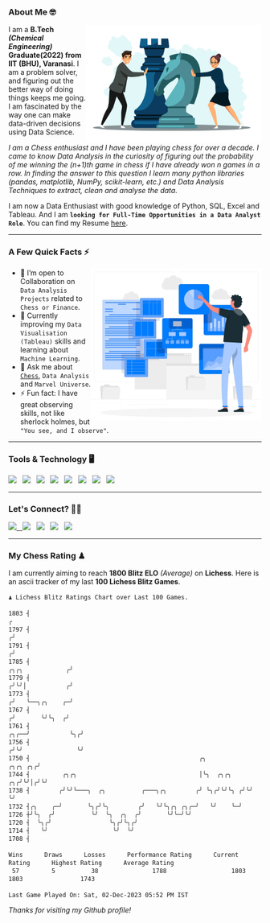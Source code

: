 ### About Me 🤓
<img align="right" alt="Coding" width="350" src="https://github.com/Laxman-Lakhan/Laxman-Lakhan/blob/master/Assets/Chess_Vector.jpg">   

I am a **B.Tech** _**(Chemical Engineering)**_ **Graduate(2022) from IIT (BHU), Varanasi**. I am a problem solver, and figuring out the better way of doing things keeps me going. I am fascinated by the way one can make data-driven decisions using Data Science. 

_I am a Chess enthusiast and I have been playing chess for over a decade. I came to know Data Analysis in the curiosity of figuring out the probability of me winning the (n+1)th game in chess if I have already won n games in a row. In finding the answer to this question I learn many python libraries (pandas, matplotlib, NumPy, scikit-learn, etc.) and Data Analysis Techniques to extract, clean and analyse the data._

I am now a Data Enthusiast with good knowledge of Python, SQL, Excel and Tableau. And I am **`looking for Full-Time Opportunities in a Data Analyst Role`**. You can find my Resume
 [here](https://drive.google.com/file/d/1UIOoogRLj5eGQFQBkuvMmTISZVdl2Ok7/view?usp=sharing).


---

### A Few Quick Facts ⚡️
<img align="right" alt="Coding" width="340" src="https://github.com/Laxman-Lakhan/Laxman-Lakhan/blob/master/Assets/Data_Vector.jpg">   

- 🤝 I’m open to Collaboration on `Data Analysis Projects` related to `Chess or Finance`.
- 📖 Currently improving my `Data Visualisation (Tableau)` skills and learning about `Machine Learning`.
- 💬 Ask me about [`Chess`](https://lichess.org/@/YourKingIsInDanger), `Data Analysis` and `Marvel Universe`.
- ⚡️ Fun fact: I have great observing skills, not like sherlock holmes, but `"You see, and I observe"`.

---
### Tools & Technology 🖥

<img src="https://img.shields.io/badge/Python-white?logo=Python&logoColor=ColorName&style=ShieldStyle" /> &nbsp;
<img src="https://img.shields.io/badge/MySQL-white?logo=MySQL&logoColor=ColorName&style=ShieldStyle" /> &nbsp;
<img src="https://img.shields.io/badge/Tableau-white?logo=Tableau&logoColor=ColorName&style=ShieldStyle" /> &nbsp;
<img src="https://img.shields.io/badge/Excel-white?logo=Microsoft+Excel&logoColor=196F3D&style=ShieldStyle" /> &nbsp;
<img src="https://img.shields.io/badge/Jupyter-white?logo=Jupyter&logoColor=ColorName&style=ShieldStyle" /> &nbsp;
<img src="https://img.shields.io/badge/pandas-white?logo=Pandas&logoColor=000080&style=ShieldStyle" /> &nbsp;
<img src="https://img.shields.io/badge/numpy-white?logo=Numpy&logoColor=85C1E9&style=ShieldStyle" /> &nbsp;
<img src="https://img.shields.io/badge/scikit learn-white?logo=Scikit+Learn&logoColor=ColorName&style=ShieldStyle" /> &nbsp;



---

### Let's Connect? 🫳🏻

<a href="mailto:laxmansingh.lakhan@gmail.com"> <img src="https://img.icons8.com/fluent/48/000000/gmail.png" width="3.5%"/> &nbsp;
[<img src="https://img.icons8.com/color/48/000000/linkedin.png" width="3.5%"/>](https://www.linkedin.com/in/laxman-lakhan/)  &nbsp;
[<img src="https://img.icons8.com/fluent/48/000000/facebook-new.png" width="3.5%"/>](https://www.facebook.com/s.laxmanlakhan/)  &nbsp;
[<img src="https://img.icons8.com/fluent/48/000000/instagram-new.png" width="3.5%"/>](https://www.instagram.com/laxman.lakhan/)  &nbsp;
[<img src="https://img.icons8.com/color/48/000000/twitter.png" width="3.5%"/>](https://twitter.com/laxman__lakhan)  &nbsp;

 ---
  
### My Chess Rating ♟
  
I am currently aiming to reach **1800 Blitz ELO** *(Average)* on **Lichess**. Here is an ascii tracker of my last **100 Lichess Blitz Games**.

  ```
  ♟︎ 𝙻𝚒𝚌𝚑𝚎𝚜𝚜 𝙱𝚕𝚒𝚝𝚣 𝚁𝚊𝚝𝚒𝚗𝚐𝚜 𝙲𝚑𝚊𝚛𝚝 𝚘𝚟𝚎𝚛 𝙻𝚊𝚜𝚝 𝟷00 𝙶𝚊𝚖𝚎𝚜.
  
1803 ┤                                                                                                  ╭
1797 ┤                                                                                                 ╭╯
1791 ┤                                                                                                ╭╯
1785 ┤                                                                               ╭╮╭╮            ╭╯
1779 ┤                                                                              ╭╯╰╯│           ╭╯
1773 ┤                                                                             ╭╯   ╰──╮╭╮    ╭─╯
1767 ┤                                                                            ╭╯       ╰╯╰╮  ╭╯
1761 ┤                                                                       ╭╮╭──╯           ╰╮╭╯
1756 ┤                                                                      ╭╯╰╯               ╰╯
1750 ┤                                               ╭╮             ╭╮╭╮ ╭╮╭╯
1744 ┤         ╭╮╭╮                                  │╰╮  ╭╮╭╮   ╭╮╭╯╰╯│╭╯╰╯
1738 ┤        ╭╯╰╯╰───╮  ╭╮          ╭───╮╭╮        ╭╯ ╰╮╭╯╰╯╰╮ ╭╯╰╯   ╰╯
1732 ┤╭╮    ╭─╯       ╰╮╭╯╰╮        ╭╯   ╰╯╰╮╭╮ ╭╮╭─╯   ╰╯    ╰─╯
1726 ┼╯╰╮  ╭╯          ╰╯  ╰╮  ╭╮  ╭╯       ╰╯╰─╯╰╯
1720 ┤  ╰╮╭╯                ╰╮╭╯╰╮╭╯
1714 ┤   ╰╯                  ╰╯  ╰╯
1708 ┤ 

Wins      Draws      Losses      Performance Rating      Current Rating      Highest Rating      Average Rating
   57         5          38               1788                  1803                1803                1743     

Last Game Played On: Sat, 02-Dec-2023 05:52 PM IST
  ```
  
  
*Thanks for visiting my Github profile!*

